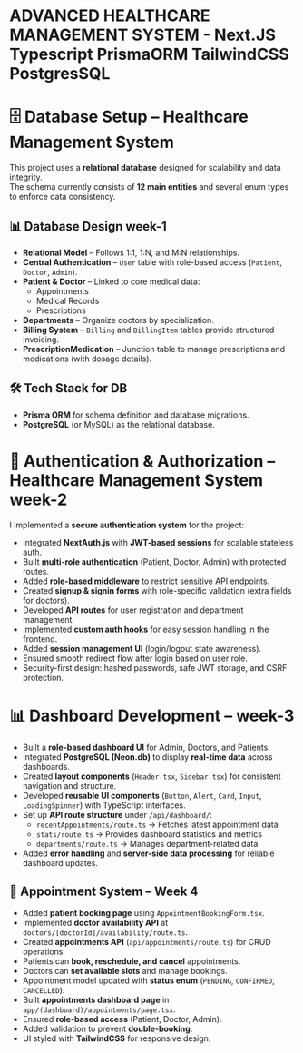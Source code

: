 # ADVANCED HEALTHCARE MANAGEMENT SYSTEM - Next.JS Typescript PrismaORM TailwindCSS PostgresSQL  

# 🗄️ Database Setup – Healthcare Management System  

This project uses a **relational database** designed for scalability and data integrity.  
The schema currently consists of **12 main entities** and several enum types to enforce data consistency.

## 📊 Database Design week-1

- **Relational Model** – Follows 1:1, 1:N, and M:N relationships.  
- **Central Authentication** – `User` table with role-based access (`Patient`, `Doctor`, `Admin`).  
- **Patient & Doctor** – Linked to core medical data:
  - Appointments  
  - Medical Records  
  - Prescriptions  
- **Departments** – Organize doctors by specialization.  
- **Billing System** – `Billing` and `BillingItem` tables provide structured invoicing.  
- **PrescriptionMedication** – Junction table to manage prescriptions and medications (with dosage details).  

## 🛠️ Tech Stack for DB  
- **Prisma ORM** for schema definition and database migrations.  
- **PostgreSQL** (or MySQL) as the relational database.  

# 🔐 Authentication & Authorization – Healthcare Management System  week-2

I implemented a **secure authentication system** for the project:

- Integrated **NextAuth.js** with **JWT-based sessions** for scalable stateless auth.  
- Built **multi-role authentication** (Patient, Doctor, Admin) with protected routes.  
- Added **role-based middleware** to restrict sensitive API endpoints.  
- Created **signup & signin forms** with role-specific validation (extra fields for doctors).  
- Developed **API routes** for user registration and department management.  
- Implemented **custom auth hooks** for easy session handling in the frontend.  
- Added **session management UI** (login/logout state awareness).  
- Ensured smooth redirect flow after login based on user role.  
- Security-first design: hashed passwords, safe JWT storage, and CSRF protection.  

# 📊 Dashboard Development – week-3   

- Built a **role-based dashboard UI** for Admin, Doctors, and Patients.  
- Integrated **PostgreSQL (Neon.db)** to display **real-time data** across dashboards.  
- Created **layout components** (`Header.tsx`, `Sidebar.tsx`) for consistent navigation and structure.  
- Developed **reusable UI components** (`Button`, `Alert`, `Card`, `Input`, `LoadingSpinner`) with TypeScript interfaces.  
- Set up **API route structure** under `/api/dashboard/`:  
  - `recentAppointments/route.ts` → Fetches latest appointment data  
  - `stats/route.ts` → Provides dashboard statistics and metrics  
  - `departments/route.ts` → Manages department-related data  
- Added **error handling** and **server-side data processing** for reliable dashboard updates.  

## 📅 Appointment System – Week 4  

- Added **patient booking page** using `AppointmentBookingForm.tsx`.  
- Implemented **doctor availability API** at `doctors/[doctorId]/availability/route.ts`.  
- Created **appointments API** (`api/appointments/route.ts`) for CRUD operations.  
- Patients can **book, reschedule, and cancel** appointments.  
- Doctors can **set available slots** and manage bookings.  
- Appointment model updated with **status enum** (`PENDING`, `CONFIRMED`, `CANCELLED`).  
- Built **appointments dashboard page** in `app/(dashboard)/appointments/page.tsx`.  
- Ensured **role-based access** (Patient, Doctor, Admin).  
- Added validation to prevent **double-booking**.  
- UI styled with **TailwindCSS** for responsive design.  
